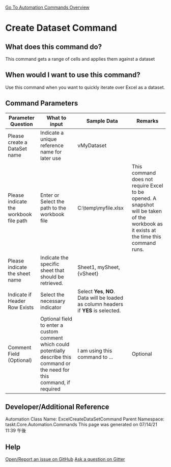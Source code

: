 <!--TITLE: Create Dataset Command -->
<!-- SUBTITLE: a command in the Excel Commands group. -->
[Go To Automation Commands Overview](/automation-commands.md)


# Create Dataset Command


## What does this command do?
This command gets a range of cells and applies them against a dataset


## When would I want to use this command?
Use this command when you want to quickly iterate over Excel as a dataset.


## Command Parameters
| Parameter Question   	| What to input  	|  Sample Data 	| Remarks  	|
| ---                    | ---               | ---           | ---       |
|Please create a DataSet name|Indicate a unique reference name for later use|vMyDataset||
|Please indicate the workbook file path|Enter or Select the path to the workbook file|C:\temp\myfile.xlsx|This command does not require Excel to be opened.  A snapshot will be taken of the workbook as it exists at the time this command runs.|
|Please indicate the sheet name|Indicate the specific sheet that should be retrieved.|Sheet1, mySheet, {vSheet}||
|Indicate if Header Row Exists|Select the necessary indicator|Select **Yes**, **NO**.  Data will be loaded as column headers if **YES** is selected.||
|Comment Field (Optional)|Optional field to enter a custom comment which could potentially describe this command or the need for this command, if required|I am using this command to ...|Optional|


## Developer/Additional Reference
Automation Class Name: ExcelCreateDataSetCommand
Parent Namespace: taskt.Core.Automation.Commands
This page was generated on 07/14/21 11:39 午後


## Help
[Open/Report an issue on GitHub](https://github.com/saucepleez/taskt/issues/new)
[Ask a question on Gitter](https://gitter.im/taskt-rpa/Lobby)
